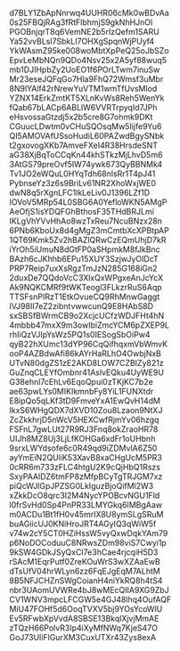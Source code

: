 d7BLY1ZbApNnrwq4UUHR06cMk0wBDvAa
0s25FBQjRAg3fRtFlbhmjS9gkNhHJnOl
PGOBnjqrT8q6VemNE2b5rIzQefm1SARU
Ya52vvBLsl7SbkLI7OHXgSpqnWjPUyf4
YkWAsmZ95ke008woMbtXpPeQ25oJbSZo
EpvLeMbNQn9QDo4Nsv25x2A5yf88wuq5
mb1DJIHpbZy2UoEO1f6POrLTwm7inuSw
Mr23eseJQFqGo7Hla9FhQ72Wmsf3uMbr
8N9lYAlf42rNrewYuVTM1wmTfUvsMlod
YZNX14ErkZmtKT5XLnKvWs8Reh5WenYk
fQab67bLACp6ABLlW6VVRTrpyqId7JPh
eHsvossaGtzdj5x2b5cre8G7ohmk9DKt
CGuucLDwtm0vCHuSQOsqMw5Iijfe9Yu6
QI5AMOVAfUSsoHudiL60PAZwdBgySNbk
t2gxovogXKb7AmveFXeI4R38HrsdeSNT
aG38XjBqToCCqKn44khSTkzMjLhvD5m6
3AtGS79preOvf5IW74ywk673QyBBNMk4
Tv1JO2eWQuL0HYqTdh68nlsRr1T4pJ41
PybnseYz3z6s9BriLv61NR2XhoWxjWE0
dwN8q5rXgnLFC1lkLeLiv0J1396LZf1D
IOVoV5MRp54L0SBG6A0YefloWKN5AMgP
AeOfjS1isYDQFGhBthosF35THdBRJLmi
IKLgVhYVvHhAo8wzTxReu7NcuBNzx28n
6PNb6KboUx8d4gMgZ3mCmtbXcXPBtpAP
1QT69Kmk5Zv2hBAZlQRwCzEQmUhjD7kR
iYrOh5iUmuN8dGtFP0aSHpmkM8fJkBnc
BAzh6cJKhhb6EPu15XUY3SzjwJyOIDcT
PRP7Reip7uxXsRgzTmJzN285G168iGn2
2duxDe7QQdoVcC3XlxQxWPgxeAnJcYcX
Ak9NQKCMRf9tWKTeogl3FLkzrRuS6Aqp
TTSFsnPIRzT1EtkOvueCQ9RhMnwGaggt
IVJ98II7eZ2zibntvwwcunQ9E8HAbS8D
sxSBSfBWrmCB9o2XcjcUCfzWDJFHt4hN
4mbbb47mxX9m3owIbiZmcYCM6pZXEP9L
rhIiQzVJIpYsWz5PQ1s0IESogSbOiPw4
qyB22hXUmc13dYP96CqQifhqxmVbWmvK
ooP4AZBdwAfi86kAYrHaRLhO4OwbjNxB
UTvN80dgZS1zE2AKD8LOW7CZBIZy821z
GuZnqCLEYfOmbnr41AslvEQku4UyWE9U
G38ehnl7cEhLv6EqoQpui0zTKjKC7b2e
ae63pwLYs0MIKIkmnbFy8YiL1FUNXtdr
E8ipQo5qLKf3tD9FmveYxA1EwQvH14dM
IkxS6WHgQDX7dXVD10Zou8Lzaon9NtXJ
ZcZkkhrjD5nWcV5HEXCwfRjmYv06hzgq
FSFnL7gwLUt27R9RJ3Fnq8okZraoHR78
UIJh8MZ8Uj3LjLfKOHGa6xdFr1oUHbnh
9srxLWYdsofe6c0R49qd9iZDMvlA6Z50
ayYmEiN2QUliK53XavB8xaCHgUcM5PR3
0cRR6m733zFLC4htgU2K9cQjHbQ1Rszs
SxyPAAlDZ6tmFP8zMfpBCyTgTRJGM7xz
piQcWJlGpJPZSG0LkIguzBjoQifMl2W3
xZkkDcO8qrc3I2M4NycYPOBcvNGU1Fld
l0frSvHd0Sp4PnPR33LMYGkq6IMBgAaw
m0ACDu1Bt1fH0v45mrIX8U8ymSLgSRuM
buAGiicUJ0KNiHroJRT4AGyIQ3qWiW5f
v74w2cY5CT0HZiHssW5vyQxwDqkYAm79
p6NoDOCoduuC8NRwsZDm98viS7Cwyi1p
9kSW4GDkJSyQxCI7e3hCae4rjcqiH5D3
rSAcM1EqrPutf0ZreKOuWrS3wXZAaEwB
dTsUfV04hrWLyn6zz6FqEJgEqM7ALhtM
8B5NFJCHZnSWgCoianH4niYkRQ8h4tS4
nbr3UAomUVWRe4bJ8wMEcQIIA9XG9ZbJ
CV1WNV3mpcLFCGW5e4GJ48lhq4OufAQF
MiU47FOHf5d6OoqTVXV5bj9YOsYcoWlU
Ev5RFwbXpVvdA8SBSE13BkqlXjvjMmAE
zTQzH66PolvR3Ip4iXyMfNWq7KjeS47O
GoJ73UIiFlGurXM3CuxUTXr43Zys8exA
